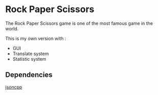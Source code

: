 # Rock Paper Scissors
The Rock Paper Scissors game is one of the most famous game in the world.

This is my own version with :

- GUI
- Translate system
- Statistic system

## Dependencies
[jsoncpp](https://github.com/open-source-parsers/jsoncpp)
